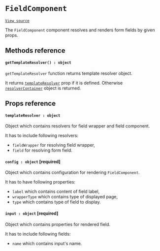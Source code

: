 # `FieldComponent`
[`View source`](../../../../src/page/form/FieldComponent.js)

The `FieldComponent` component resolves and renders form fields by given props.

## Methods reference

#### `getTemplateResolver() : object`

`getTemplateResolver` function returns template resolver object.

It returns [`templateResolver`](#templateresolver--object) prop if it is defined.
Otherwise [`resolverContainer`](../resolverContainer.md) object is returned.

## Props reference

#### `templateResolver : object`

Object which contains resolvers for field wrapper and field component.

It has to include following resolvers:
- `fieldWrapper` for resolving field wrapper,
- `field` for resolving form field.

#### `config : object` [required]

Object which contains configuration for rendering `FieldComponent`.

It has to have following properties:
- `label` which contains content of field label,
- `wrapperType` which contains type of displayed page,
- `type` which contains type of field to display.

#### `input : object` [required]

Object which contains properties for rendered field.

It has to include following fields:
- `name` which contains input's name.
